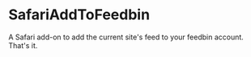 SafariAddToFeedbin
==================

A Safari add-on to add the current site's feed to your feedbin account. That's it.
